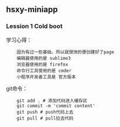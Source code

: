 ## hsxy-miniapp

### Lession 1 Cold boot

学习心得： 

		因为有过一些基础，所以就很快的便创建好了page 
		编辑器使用的是 sublime3 
		浏览器使用的是 firefox 
		命令行工具使用的是 cmder 
		小程序开发者工具是 官方版本

git命令： 

		git add . # 添加代码进入缓存区 
		git commit -m 'commit content' 
		git push # push代码上去 
		git pull # pull拉去代码 
